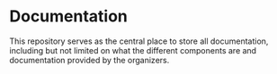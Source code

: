 # Documentation

This repository serves as the central place to store all documentation,
including but not limited on what the different components are and
documentation provided by the organizers.
